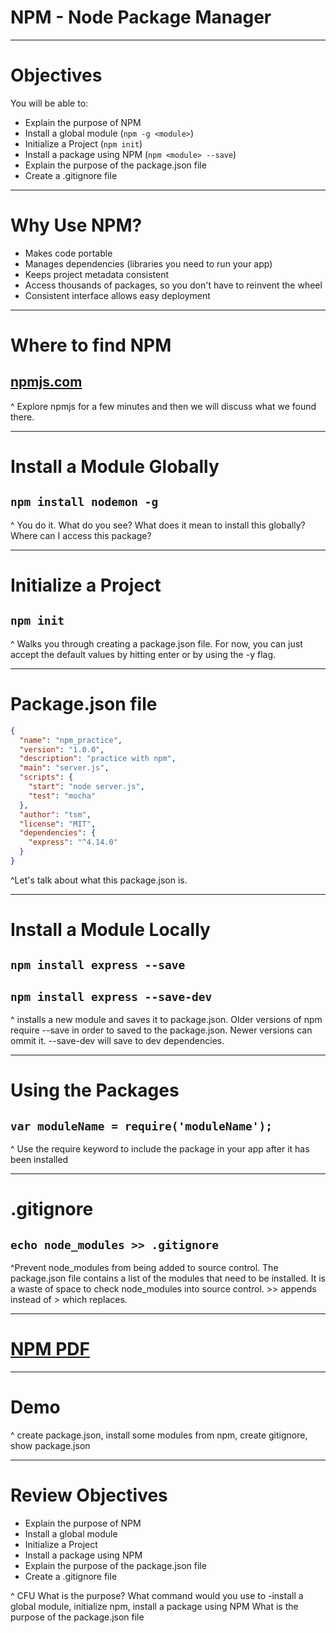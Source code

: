 # NPM - Node Package Manager

---

# Objectives

You will be able to:

- Explain the purpose of NPM
- Install a global module (`npm -g <module>`)
- Initialize a Project (`npm init`)
- Install a package using NPM (`npm <module> --save`)
- Explain the purpose of the package.json file
- Create a .gitignore file

---

# Why Use NPM?

- Makes code portable
- Manages dependencies (libraries you need to run your app)
- Keeps project metadata consistent
- Access thousands of packages, so you don't have to reinvent the wheel
- Consistent interface allows easy deployment

---

# Where to find NPM
## [npmjs.com](http://npmjs.com)

^ Explore npmjs for a few minutes and then we will discuss what we found there.

---

# Install a Module Globally
## `npm install nodemon -g`

^ You do it. What do you see? What does it mean to install this globally? Where can I access this package?

---

# Initialize a Project
## `npm init`

^ Walks you through creating a package.json file. For now, you can just accept the default values by hitting enter or by using the -y flag.

---

# Package.json file

```json
{
  "name": "npm_practice",
  "version": "1.0.0",
  "description": "practice with npm",
  "main": "server.js",
  "scripts": {
    "start": "node server.js",
    "test": "mocha"
  },
  "author": "tsm",
  "license": "MIT",
  "dependencies": {
    "express": "^4.14.0"
  }
}
```

^Let's talk about what this package.json is.

---

# Install a Module Locally
## `npm install express --save`
## `npm install express --save-dev`

^ installs a new module and saves it to package.json. Older versions of npm require --save in order to saved to the package.json. Newer versions can ommit it. --save-dev will save to dev dependencies.


---

# Using the Packages
## `var moduleName = require('moduleName');`

^ Use the require keyword to include the package in your app after it has been installed

---

# .gitignore

## `echo node_modules >> .gitignore`

^Prevent node_modules from being added to source control. The package.json file contains a list of the modules that need to be installed. It is a waste of space to check node_modules into source control. >> appends instead of > which replaces.

---

# [NPM PDF](https://github.com/gSchool/LectureDocs/blob/master/Node/NPM_Notes.pdf)

---

# Demo

^ create package.json, install some modules from npm, create gitignore, show package.json

---

# Review Objectives

- Explain the purpose of NPM
- Install a global module
- Initialize a Project
- Install a package using NPM
- Explain the purpose of the package.json file
- Create a .gitignore file


^ CFU
What is the purpose?
What command would you use to -install a global module, initialize npm, install a package using NPM
What is the purpose of the package.json file
